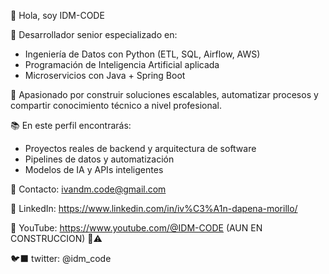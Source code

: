 👋 Hola, soy IDM-CODE

🎯 Desarrollador senior especializado en:
- Ingeniería de Datos con Python (ETL, SQL, Airflow, AWS)
- Programación de Inteligencia Artificial aplicada
- Microservicios con Java + Spring Boot

🚀 Apasionado por construir soluciones escalables, automatizar procesos y compartir conocimiento técnico a nivel profesional.

📚 En este perfil encontrarás:
- Proyectos reales de backend y arquitectura de software
- Pipelines de datos y automatización
- Modelos de IA y APIs inteligentes

📩 Contacto: ivandm.code@gmail.com

💼 LinkedIn: https://www.linkedin.com/in/iv%C3%A1n-dapena-morillo/

🔗 YouTube: https://www.youtube.com/@IDM-CODE (AUN EN CONSTRUCCION) 🔧⚠️

🐦‍⬛ twitter: @idm_code
